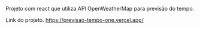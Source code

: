 Projeto com react que utiliza API OpenWeatherMap para previsão do tempo.

Link do projeto.
https://previsao-tempo-one.vercel.app/
